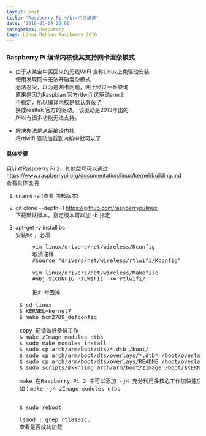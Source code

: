 ```yaml
---
layout: post
title: "Raspberry Pi </br>内核编译"
date: '2016-01-04 20:00'
categories: Raspberry
tags: Linux Debian Raspberry 2016
---
```


### Raspberry Pi 编译内核使其支持网卡混杂模式

- 由于从某宝中买回来的无线WIFI 宣称Linux上免驱动安装  
    使用发现网卡无法开启混杂模式  
    无法忍受，以为是网卡问题，网上经过一番查询  
    原来是因为Raspbian 官方rtlwifi 这驱动arm上  
    不稳定，所以编译内核是默认屏蔽了  
    换成realtek 官方的驱动。 该驱动是2013年出的  
    所以有很多功能无法支持。  

- 解决办法是从新编译内核  
    将rtlwifi 驱动加载到内核中就可以了  


#### 具体步骤  
	
只针对Raspberry Pi 2，其他型号可以通过  
https://www.raspberrypi.org/documentation/linux/kernel/building.md  
查看具体说明

1. uname -a (查看 内核版本)

2. git clone --depth=1 https://github.com/raspberrypi/linux  
    下载默认版本。指定版本可以加 -b 指定  

3. apt-get -y install bc  
    安装bc ，必须

<pre>
        vim linux/drivers/net/wireless/Kconfig
        取消注释 
        #source "drivers/net/wireless/rtlwifi/Kconfig"

        vim linux/drivers/net/wireless/Makefile
        #obj-$(CONFIG_RTLWIFI)  += rtlwifi/

        把# 号去掉

    $ cd linux
    $ KERNEL=kernel7
    $ make bcm2709_defconfig

    copy 前请做好备份工作!
    $ make zImage modules dtbs
    $ sudo make modules_install
    $ sudo cp arch/arm/boot/dts/*.dtb /boot/
    $ sudo cp arch/arm/boot/dts/overlays/*.dtb* /boot/overlays/
    $ sudo cp arch/arm/boot/dts/overlays/README /boot/overlays/
    $ sudo scripts/mkknlimg arch/arm/boot/zImage /boot/$KERNEL.img
    
    make 在Raspberry Pi 2 中可以添加 -j4 充分利用多核心工作加快速度
    如：make -j4 zImage modules dtbs


    $ sudo reboot

    lsmod | grep rtl8192cu   
    查看是否成功加载

</pre>
